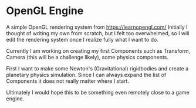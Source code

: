 # OpenGL Engine
A simple OpenGL rendering system from https://learnopengl.com/
Initially I thought of writing my own from scratch, but I felt too overwhelmed, so I will edit the rendering system once I realize fully what I want to do.

Currently I am working on creating my first Components such as Transform, Camera (this will be a challenge likely), some physics components.

First I want to make some Newton's (Gravitational) rigidbodies and create a planetary physics simulation. Since I can always expand the list of Components it does not really matter where I start.

Ultimately I would hope this to be something even remotely close to a game engine.
